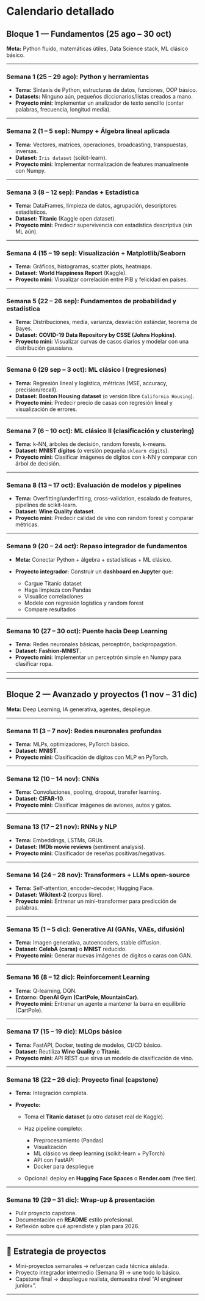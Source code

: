 # Calendario detallado

## **Bloque 1 — Fundamentos (25 ago – 30 oct)**

**Meta:** Python fluido, matemáticas útiles, Data Science stack, ML clásico básico.

---

### **Semana 1 (25 – 29 ago): Python y herramientas**

* **Tema:** Sintaxis de Python, estructuras de datos, funciones, OOP básico.
* **Datasets:** Ninguno aún, pequeños diccionarios/listas creados a mano.
* **Proyecto mini:** Implementar un analizador de texto sencillo (contar palabras, frecuencia, longitud media).

---

### **Semana 2 (1 – 5 sep): Numpy + Álgebra lineal aplicada**

* **Tema:** Vectores, matrices, operaciones, broadcasting, transpuestas, inversas.
* **Dataset:** `Iris dataset` (scikit-learn).
* **Proyecto mini:** Implementar normalización de features manualmente con Numpy.

---

### **Semana 3 (8 – 12 sep): Pandas + Estadística**

* **Tema:** DataFrames, limpieza de datos, agrupación, descriptores estadísticos.
* **Dataset:** **Titanic** (Kaggle open dataset).
* **Proyecto mini:** Predecir supervivencia con estadística descriptiva (sin ML aún).

---

### **Semana 4 (15 – 19 sep): Visualización + Matplotlib/Seaborn**

* **Tema:** Gráficos, histogramas, scatter plots, heatmaps.
* **Dataset:** **World Happiness Report** (Kaggle).
* **Proyecto mini:** Visualizar correlación entre PIB y felicidad en países.

---

### **Semana 5 (22 – 26 sep): Fundamentos de probabilidad y estadística**

* **Tema:** Distribuciones, media, varianza, desviación estándar, teorema de Bayes.
* **Dataset:** **COVID-19 Data Repository by CSSE (Johns Hopkins)**.
* **Proyecto mini:** Visualizar curvas de casos diarios y modelar con una distribución gaussiana.

---

### **Semana 6 (29 sep – 3 oct): ML clásico I (regresiones)**

* **Tema:** Regresión lineal y logística, métricas (MSE, accuracy, precision/recall).
* **Dataset:** **Boston Housing dataset** (o versión libre `California Housing`).
* **Proyecto mini:** Predecir precio de casas con regresión lineal y visualización de errores.

---

### **Semana 7 (6 – 10 oct): ML clásico II (clasificación y clustering)**

* **Tema:** k-NN, árboles de decisión, random forests, k-means.
* **Dataset:** **MNIST dígitos** (o versión pequeña `sklearn digits`).
* **Proyecto mini:** Clasificar imágenes de dígitos con k-NN y comparar con árbol de decisión.

---

### **Semana 8 (13 – 17 oct): Evaluación de modelos y pipelines**

* **Tema:** Overfitting/underfitting, cross-validation, escalado de features, pipelines de scikit-learn.
* **Dataset:** **Wine Quality dataset**.
* **Proyecto mini:** Predecir calidad de vino con random forest y comparar métricas.

---

### **Semana 9 (20 – 24 oct): Repaso integrador de fundamentos**

* **Meta:** Conectar Python + álgebra + estadísticas + ML clásico.
* **Proyecto integrador:**
  Construir un **dashboard en Jupyter** que:

  * Cargue Titanic dataset
  * Haga limpieza con Pandas
  * Visualice correlaciones
  * Modele con regresión logística y random forest
  * Compare resultados

---

### **Semana 10 (27 – 30 oct): Puente hacia Deep Learning**

* **Tema:** Redes neuronales básicas, perceptrón, backpropagation.
* **Dataset:** **Fashion-MNIST**.
* **Proyecto mini:** Implementar un perceptrón simple en Numpy para clasificar ropa.

---

---

## **Bloque 2 — Avanzado y proyectos (1 nov – 31 dic)**

**Meta:** Deep Learning, IA generativa, agentes, despliegue.

---

### **Semana 11 (3 – 7 nov): Redes neuronales profundas**

* **Tema:** MLPs, optimizadores, PyTorch básico.
* **Dataset:** **MNIST**.
* **Proyecto mini:** Clasificación de dígitos con MLP en PyTorch.

---

### **Semana 12 (10 – 14 nov): CNNs**

* **Tema:** Convoluciones, pooling, dropout, transfer learning.
* **Dataset:** **CIFAR-10**.
* **Proyecto mini:** Clasificar imágenes de aviones, autos y gatos.

---

### **Semana 13 (17 – 21 nov): RNNs y NLP**

* **Tema:** Embeddings, LSTMs, GRUs.
* **Dataset:** **IMDb movie reviews** (sentiment analysis).
* **Proyecto mini:** Clasificador de reseñas positivas/negativas.

---

### **Semana 14 (24 – 28 nov): Transformers + LLMs open-source**

* **Tema:** Self-attention, encoder-decoder, Hugging Face.
* **Dataset:** **Wikitext-2** (corpus libre).
* **Proyecto mini:** Entrenar un mini-transformer para predicción de palabras.

---

### **Semana 15 (1 – 5 dic): Generative AI (GANs, VAEs, difusión)**

* **Tema:** Imagen generativa, autoencoders, stable diffusion.
* **Dataset:** **CelebA (caras)** o **MNIST** reducido.
* **Proyecto mini:** Generar nuevas imágenes de dígitos o caras con GAN.

---

### **Semana 16 (8 – 12 dic): Reinforcement Learning**

* **Tema:** Q-learning, DQN.
* **Entorno:** **OpenAI Gym (CartPole, MountainCar)**.
* **Proyecto mini:** Entrenar un agente a mantener la barra en equilibrio (CartPole).

---

### **Semana 17 (15 – 19 dic): MLOps básico**

* **Tema:** FastAPI, Docker, testing de modelos, CI/CD básico.
* **Dataset:** Reutiliza **Wine Quality** o **Titanic**.
* **Proyecto mini:** API REST que sirva un modelo de clasificación de vino.

---

### **Semana 18 (22 – 26 dic): Proyecto final (capstone)**

* **Tema:** Integración completa.
* **Proyecto:**

  * Toma el **Titanic dataset** (u otro dataset real de Kaggle).
  * Haz pipeline completo:

    * Preprocesamiento (Pandas)
    * Visualización
    * ML clásico vs deep learning (scikit-learn + PyTorch)
    * API con FastAPI
    * Docker para despliegue
  * Opcional: deploy en **Hugging Face Spaces** o **Render.com** (free tier).

---

### **Semana 19 (29 – 31 dic): Wrap-up & presentación**

* Pulir proyecto capstone.
* Documentación en **README** estilo profesional.
* Reflexión sobre qué aprendiste y plan para 2026.

---

## 🔑 Estrategia de proyectos

* Mini-proyectos semanales → refuerzan cada técnica aislada.
* Proyecto integrador intermedio (Semana 9) → une todo lo básico.
* Capstone final → despliegue realista, demuestra nivel “AI engineer junior+”.

---
